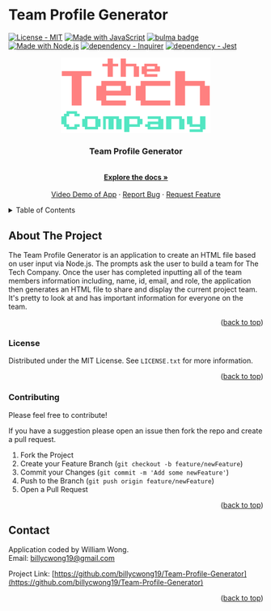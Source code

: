 <div id="top"></div>
<!-- readme has snippets from https://github.com/othneildrew/Best-README-Template -->
<!-- badges are by the wonderful https://michaelcurrin.github.io/badge-generator/#/ -->

# Team Profile Generator
<a id="top" href="#license"><img src="https://img.shields.io/badge/License-MIT-2ea44f" alt="License - MIT"></a>
[![Made with JavaScript](https://img.shields.io/badge/Made_with-JavaScript-blue?logo=javascript&logoColor=white)](https://www.javascript.com/ "Go to JavaScript homepage")
<a href="https://bulma.io/">
    <img src="https://wikiki.github.io/images/made-with-bulma.png" alt="bulma badge" width="112" height="20">
</a>
[![Made with Node.js](https://img.shields.io/badge/Node.js->=12-blue?logo=node.js&logoColor=white)](https://nodejs.org "Go to Node.js homepage")
[![dependency - Inquirer](https://img.shields.io/badge/dependency-Inquirer-blue?logo=Inquirer&logoColor=white)](https://www.npmjs.com/package/inquirer)
[![dependency - Jest](https://img.shields.io/badge/dependency-Jest-blue?logo=Inquirer&logoColor=white)](https://jestjs.io/)


<div align="center">
    <img src="img/thetechco.PNG" alt="Logo" height="150">
  <p align="center">
    <h3>Team Profile Generator</h3>
    <br />
    <a href="https://github.com/billycwong19/Team-Profile-Generator"><strong>Explore the docs »</strong></a>
    <br />
    <br />
    <a href="https://drive.google.com/file/d/1Bg-cL6omKxs1GFJ5RxEwmCKI0ZBNOvqQ/view?usp=sharing">Video Demo of App</a>
    ·
    <a href="https://github.com/billycwong19/Team-Profile-Generator/issues">Report Bug</a>
    ·
    <a href="https://github.com/billycwong19/Team-Profile-Generator/issues">Request Feature</a>
  </p>
</div>

<details>
  <summary>Table of Contents</summary>
  <ol>
    <li>
      <a href="#about-the-project">About The Project</a>
    </li>
      <ul>
        <li><a href="#license">License</a></li>
        <li><a href="#contributing">Contributing</a></li>
        <li><a href="#contact">Contact</a></li>
      </ul>
    </li>
  </ol>
</details>

## About The Project

<p>The Team Profile Generator is an application to create an HTML file based on user input via Node.js. The prompts ask the user to build a team for The Tech Company. Once the user has completed inputting all of the team members information including, name, id, email, and role, the application then generates an HTML file to share and display the current project team. It's pretty to look at and has important information for everyone on the team.</p>


<p align="right">(<a href="#top">back to top</a>)</p>

### License

Distributed under the MIT License. See `LICENSE.txt` for more information.

<p align="right">(<a href="#top">back to top</a>)</p>

### Contributing

<p>Please feel free to contribute!</p>

If you have a suggestion please open an issue then fork the repo and create a pull request.
1. Fork the Project
2. Create your Feature Branch (`git checkout -b feature/newFeature`)
3. Commit your Changes (`git commit -m 'Add some newFeature'`)
4. Push to the Branch (`git push origin feature/newFeature`)
5. Open a Pull Request


<p align="right">(<a href="#top">back to top</a>)</p>

## Contact

Application coded by William Wong.
<br>
Email: billycwong19@gmail.com

Project Link: [https://github.com/billycwong19/Team-Profile-Generator](https://github.com/billycwong19/Team-Profile-Generator)

<p align="right">(<a href="#top">back to top</a>)</p>